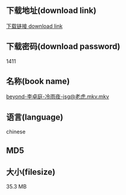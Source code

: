 ## 下载地址(download link)
[下载链接 download link](https://tutu365.netlify.app/?s=beyond-%E6%9D%8E%E5%8D%93%E5%BA%AD-%E5%86%B7%E9%9B%A8%E5%A4%9C-jsg%40%E8%80%81%E8%99%8E.mkv)

## 下载密码(download password)
1411

## 名称(book name)
beyond-李卓庭-冷雨夜-jsg@老虎.mkv.mkv

## 语言(language)
chinese

## MD5


## 大小(filesize)
35.3 MB
